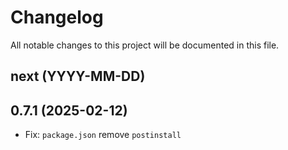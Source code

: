 # Changelog

All notable changes to this project will be documented in this file.

## next (YYYY-MM-DD)

## 0.7.1 (2025-02-12)

* Fix: `package.json` remove `postinstall` 